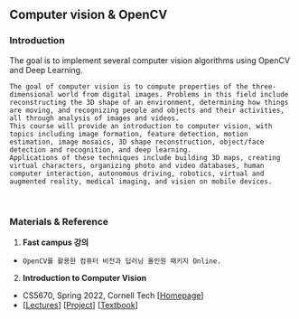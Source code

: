 ## Computer vision & OpenCV

### Introduction

The goal is to implement several computer vision algorithms using OpenCV and Deep Learning.

```
The goal of computer vision is to compute properties of the three-dimensional world from digital images. Problems in this field include reconstructing the 3D shape of an environment, determining how things are moving, and recognizing people and objects and their activities, all through analysis of images and videos.
This course will provide an introduction to computer vision, with topics including image formation, feature detection, motion estimation, image mosaics, 3D shape reconstruction, object/face detection and recognition, and deep learning.
Applications of these techniques include building 3D maps, creating virtual characters, organizing photo and video databases, human computer interaction, autonomous driving, robotics, virtual and augmented reality, medical imaging, and vision on mobile devices.
```

<br/>

### Materials & Reference

1. **Fast campus 강의**

  - `OpenCV를 활용한 컴퓨터 비전과 딥러닝 올인원 패키지 Online.`

2. **Introduction to Computer Vision**

  - CS5670, Spring 2022, Cornell Tech [[Homepage](https://www.cs.cornell.edu/courses/cs5670/2022sp/)]
  - [[Lectures](https://www.cs.cornell.edu/courses/cs5670/2022sp/lectures/lectures.html)] [[Project](https://www.cs.cornell.edu/courses/cs5670/2022sp/projects/projects.html)] [[Textbook](http://szeliski.org/Book/)]



